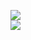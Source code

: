 [![](https://img.shields.io/badge/Made%20With-Github%20Spray-lightgrey.svg?style=for-the-badge&logo=github)](https://github.com/Annihil/github-spray#28894)  
[![](https://i.imgur.com/2DrTn0Z.gif)](https://github.com/Annihil/github-spray)